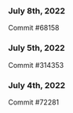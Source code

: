 ### July 8th, 2022

Commit #68158

### July 5th, 2022

Commit #314353


### July 4th, 2022

Commit #72281
